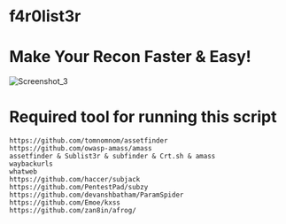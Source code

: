 # f4r0list3r
# Make Your Recon Faster &amp; Easy!

![Screenshot_3](https://github.com/0xF4HAD/f4r0list3r/assets/147190499/f4bdfc19-0745-416c-8f0f-005f13cb1654)


#    Required tool for running this script
    https://github.com/tomnomnom/assetfinder
    https://github.com/owasp-amass/amass
    assetfinder & Sublist3r & subfinder & Crt.sh & amass
    waybackurls
    whatweb
    https://github.com/haccer/subjack
    https://github.com/PentestPad/subzy
    https://github.com/devanshbatham/ParamSpider
    https://github.com/Emoe/kxss
    https://github.com/zan8in/afrog/

